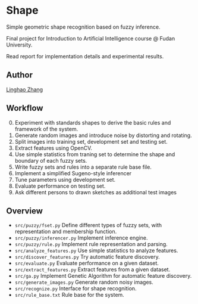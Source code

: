 # Shape

Simple geometric shape recognition based on fuzzy inference.

Final project for Introduction to Artificial Intelligence course @ Fudan University.

Read report for implementation details and experimental results.

## Author
[Linghao Zhang](https://github.com/dnc1994)

## Workflow

0. Experiment with standards shapes to derive the basic rules and framework of the system.
1. Generate random images and introduce noise by distorting and rotating.
2. Split images into training set, development set and testing set.
3. Extract features using OpenCV.
4. Use simple statistics from traning set to determine the shape and boundary of each fuzzy sets.
5. Write fuzzy sets and rules into a separate rule base file.
6. Implement a simplified Sugeno-style inferencer
7. Tune parameters using development set.
8. Evaluate performance on testing set.
9. Ask different persons to drawn sketches as additional test images

## Overview

* `src/puzzy/fset.py` Define different types of fuzzy sets, with representation and membership function.
* `src/puzzy/inferencer.py` Implement inference engine.
* `src/puzzy/rule.py` Implement rule representation and parsing.
* `src/analyze_features.py` Use simple statistics to analyze features.
* `src/discover_features.py` Try automatic feature discovery.
* `src/evaluate.py` Evaluate performance on a given dataset.
* `src/extract_features.py` Extract features from a given dataset.
* `src/ga.py` Implement Genetic Algorithm for automatic feature discovery.
* `src/generate_images.py` Generate random noisy images.
* `src/recognize.py` Interface for shape recognition.
* `src/rule_base.txt` Rule base for the system.